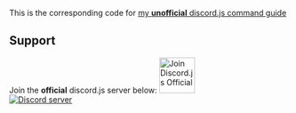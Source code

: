 This is the corresponding code for [my **unofficial** discord.js command guide](https://guide.asad.codes/)

## Support 
Join the **official** discord.js server below:
<a href="https://discord.gg/bRCvFy9">
  <img src="http://i.imgur.com/qOBiLdk.png" height="64" alt="Join Discord.js Official"/><br/>
  <img src="https://discordapp.com/api/guilds/222078108977594368/embed.png" alt="Discord server" />
</a>
